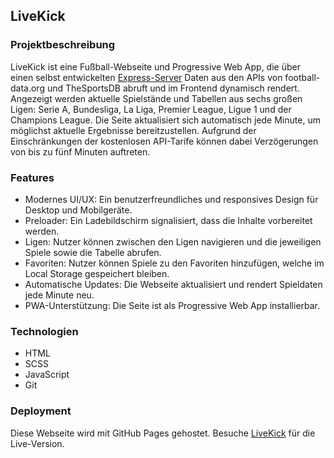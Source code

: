## LiveKick

### Projektbeschreibung

LiveKick ist eine Fußball-Webseite und Progressive Web App, die über einen selbst entwickelten [Express-Server](https://github.com/ivan-555/LiveKick-Express-Server) Daten aus den APIs von football-data.org und TheSportsDB abruft und im Frontend dynamisch rendert. Angezeigt werden aktuelle Spielstände und Tabellen aus sechs großen Ligen: Serie A, Bundesliga, La Liga, Premier League, Ligue 1 und der Champions League. Die Seite aktualisiert sich automatisch jede Minute, um möglichst aktuelle Ergebnisse bereitzustellen. Aufgrund der Einschränkungen der kostenlosen API-Tarife können dabei Verzögerungen von bis zu fünf Minuten auftreten.

### Features

- Modernes UI/UX: Ein benutzerfreundliches und responsives Design für Desktop und Mobilgeräte.
- Preloader: Ein Ladebildschirm signalisiert, dass die Inhalte vorbereitet werden.
- Ligen: Nutzer können zwischen den Ligen navigieren und die jeweiligen Spiele sowie die Tabelle abrufen.
- Favoriten: Nutzer können Spiele zu den Favoriten hinzufügen, welche im Local Storage gespeichert bleiben.
- Automatische Updates: Die Webseite aktualisiert und rendert Spieldaten jede Minute neu.
- PWA-Unterstützung: Die Seite ist als Progressive Web App installierbar.

### Technologien

- HTML
- SCSS
- JavaScript
- Git
  
### Deployment
Diese Webseite wird mit GitHub Pages gehostet. Besuche [LiveKick](https://ivan-555.github.io/LiveKick/) für die Live-Version.
